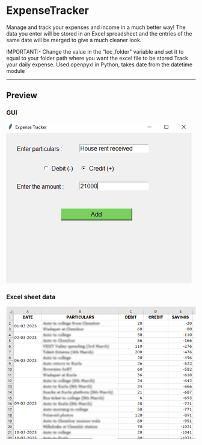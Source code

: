 # ExpenseTracker

Manage and track your expenses and income in a much better way! The data you enter will be stored in an Excel spreadsheet and the entries of the same date will be merged to give a much cleaner look.

IMPORTANT:- Change the value in the "loc_folder" variable and set it to equal to your folder path where you want the excel file to be stored
Track your daily expense. Used openpyxl in Python, takes date from the datetime module

---

## Preview

### GUI
![GUI](gui.PNG)

### Excel sheet data
![Excel](excel.PNG)
